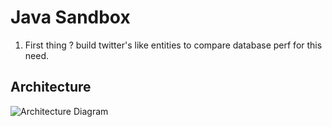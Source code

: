 # Java Sandbox

1. First thing ? build twitter's like entities to compare database perf for this need.

## Architecture

![Architecture Diagram](https://cdn-media-1.freecodecamp.org/images/YIABVRTHRz58ZiT6W-emBkfNIQUHBelp8t6U)
